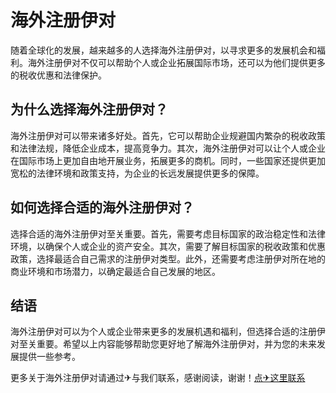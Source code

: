 # 海外注册伊对

随着全球化的发展，越来越多的人选择海外注册伊对，以寻求更多的发展机会和福利。海外注册伊对不仅可以帮助个人或企业拓展国际市场，还可以为他们提供更多的税收优惠和法律保护。

## 为什么选择海外注册伊对？

海外注册伊对可以带来诸多好处。首先，它可以帮助企业规避国内繁杂的税收政策和法律法规，降低企业成本，提高竞争力。其次，海外注册伊对可以让个人或企业在国际市场上更加自由地开展业务，拓展更多的商机。同时，一些国家还提供更加宽松的法律环境和政策支持，为企业的长远发展提供更多的保障。

## 如何选择合适的海外注册伊对？

选择合适的海外注册伊对至关重要。首先，需要考虑目标国家的政治稳定性和法律环境，以确保个人或企业的资产安全。其次，需要了解目标国家的税收政策和优惠政策，选择最适合自己需求的注册伊对类型。此外，还需要考虑注册伊对所在地的商业环境和市场潜力，以确定最适合自己发展的地区。

## 结语

海外注册伊对可以为个人或企业带来更多的发展机遇和福利，但选择合适的注册伊对至关重要。希望以上内容能够帮助您更好地了解海外注册伊对，并为您的未来发展提供一些参考。

更多关于海外注册伊对请通过✈与我们联系，感谢阅读，谢谢！[点✈这里联系](https://lm.k02.cc)